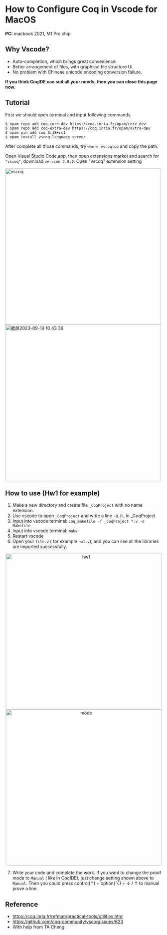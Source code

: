 # How to Configure Coq in Vscode for MacOS



**PC:** macbook 2021, M1 Pro chip

## Why Vscode?
* Auto-completion, which brings great convenience.
* Better arrangement of files, with graphical file structure UI.
* No problem with Chinese unicode encoding conversion failure.

**If you think CoqIDE can suit all your needs, then you can close this page now.**

## Tutorial
First we should open terminal and input following commands.
```
$ opam repo add coq-core-dev https://coq.inria.fr/opam/core-dev
$ opam repo add coq-extra-dev https://coq.inria.fr/opam/extra-dev
$ opam pin add coq 8.18+rc1
$ opam install vscoq-language-server
```
After complete all those commands, try `where vscoqtop` and copy the path. 

Open Visual Studio Code.app, then open extensions market and search for `"vscoq"`, download `version 2.0.0`. Open "vscoq" extension setting

<img width="500" alt="vscoq" src="https://github.com/huskydoge/CS2612-Programming-Languages-and-Compilers/assets/91367324/b50dbafe-32d0-4af0-9b4f-0ef4fed35410">
<img width="500" alt="截屏2023-09-19 10 43 36" src="https://github.com/huskydoge/CS2612-Programming-Languages-and-Compilers/assets/91367324/98739bac-6259-476f-969e-28add46c5402" style="align">

## How to use (Hw1 for example)

1. Make a new directory and create file `_CoqProject` with no name extension.
2. Use vscode to open `_CoqProject` and write a line `-Q.PL` in _CoqProject
3. Input into vscode terminal:  `coq_makefile -f _CoqProject *.v -o Makefile`
4. Input into vscode terminal: `make`
5. Restart vscode
6. Open your `file.v` ( for example `hw1.v`), and you can see all the libraries are imported successfully.

<div align="center">
<img width="500" alt="hw1" src="https://github.com/huskydoge/CS2612-Programming-Languages-and-Compilers/assets/91367324/83941b4a-b6c3-4a78-b008-249fd6f03121">
<img width="500" alt="mode" src="https://github.com/huskydoge/CS2612-Programming-Languages-and-Compilers/assets/91367324/7580f261-5634-4a75-9569-65b3369f879e">
</div>

7. Write your code and complete the work. If you want to change the proof mode to `Manual` ( like in CoqIDE), just change setting shown above to `Manual`. Then you could press control(⌃) + option(⌥) + ↓ / ↑ to manual prove a line.


## Reference
* https://coq.inria.fr/refman/practical-tools/utilities.html
* https://github.com/coq-community/vscoq/issues/623
* With help from TA Cheng
